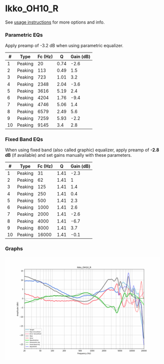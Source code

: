 # Ikko_OH10_R
See [usage instructions](https://github.com/jaakkopasanen/AutoEq#usage) for more options and info.

### Parametric EQs
Apply preamp of -3.2 dB when using parametric equalizer.

|   # | Type    |   Fc (Hz) |    Q |   Gain (dB) |
|-----|---------|-----------|------|-------------|
|   1 | Peaking |        20 | 0.74 |        -2.6 |
|   2 | Peaking |       113 | 0.49 |         1.5 |
|   3 | Peaking |       723 | 1.01 |         3.2 |
|   4 | Peaking |      2348 | 2.04 |        -3.6 |
|   5 | Peaking |      3616 | 5.19 |         2.4 |
|   6 | Peaking |      4204 | 1.76 |        -9.4 |
|   7 | Peaking |      4746 | 5.06 |         1.4 |
|   8 | Peaking |      6579 | 2.49 |         5.6 |
|   9 | Peaking |      7259 | 5.93 |        -2.2 |
|  10 | Peaking |      9145 | 3.4  |         2.8 |

### Fixed Band EQs
When using fixed band (also called graphic) equalizer, apply preamp of **-2.8 dB** (if available) and set gains manually with these parameters.

|   # | Type    |   Fc (Hz) |    Q |   Gain (dB) |
|-----|---------|-----------|------|-------------|
|   1 | Peaking |        31 | 1.41 |        -2.3 |
|   2 | Peaking |        62 | 1.41 |         1   |
|   3 | Peaking |       125 | 1.41 |         1.4 |
|   4 | Peaking |       250 | 1.41 |         0.4 |
|   5 | Peaking |       500 | 1.41 |         2.3 |
|   6 | Peaking |      1000 | 1.41 |         2.6 |
|   7 | Peaking |      2000 | 1.41 |        -2.6 |
|   8 | Peaking |      4000 | 1.41 |        -6.7 |
|   9 | Peaking |      8000 | 1.41 |         3.7 |
|  10 | Peaking |     16000 | 1.41 |        -0.1 |

### Graphs
![](./Ikko_OH10_R.png)
